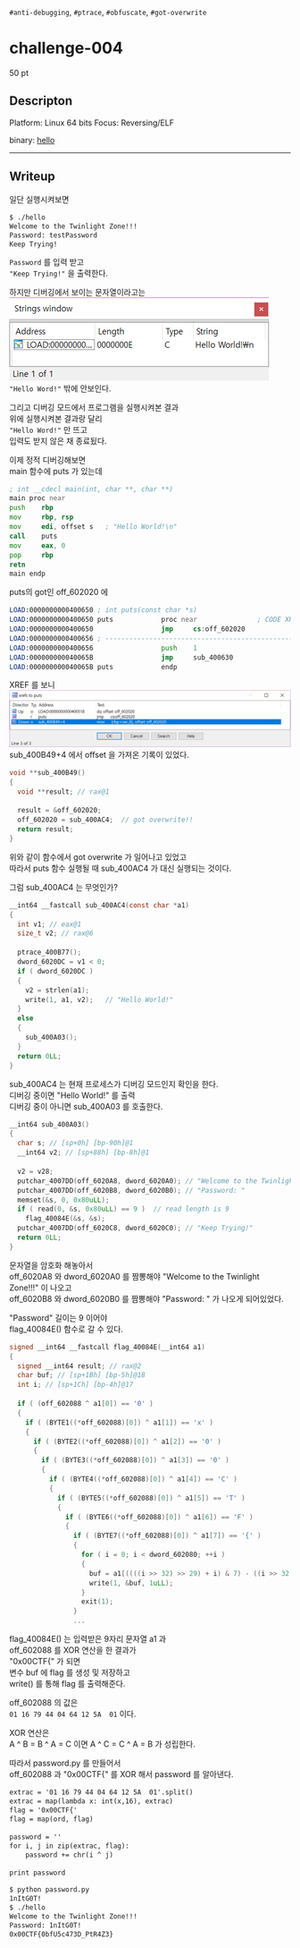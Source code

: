 `#anti-debugging`, `#ptrace`, `#obfuscate`, `#got-overwrite`
# challenge-004
50 pt
## Descripton
Platform: Linux 64 bits
Focus: Reversing/ELF

binary: [hello](./hello)

-----------------------

## Writeup

일단 실행시켜보면
```
$ ./hello
Welcome to the Twinlight Zone!!!
Password: testPassword
Keep Trying!
```
`Password` 를 입력 받고  
`"Keep Trying!"` 을 출력한다.  
  
하지만 디버깅에서 보이는 문자열이라고는  
![strings](./strings.png)  
`"Hello Word!"` 밖에 안보인다.  
  
그리고 디버깅 모드에서 프로그램을 실행시켜본 결과  
위에 실행시켜본 결과랑 달리  
`"Hello Word!"` 만 뜨고  
입력도 받지 않은 채 종료됬다.  
  
이제 정적 디버깅해보면  
main 함수에 puts 가 있는데
```asm
; int __cdecl main(int, char **, char **)
main proc near
push    rbp
mov     rbp, rsp
mov     edi, offset s   ; "Hello World!\n"
call    puts
mov     eax, 0
pop     rbp
retn
main endp
```
puts의 got인 off_602020 에
```asm
LOAD:0000000000400650 ; int puts(const char *s)
LOAD:0000000000400650 puts            proc near               ; CODE XREF: main+9p
LOAD:0000000000400650                 jmp     cs:off_602020
LOAD:0000000000400656 ; ---------------------------------------------------------------------------
LOAD:0000000000400656                 push    1
LOAD:000000000040065B                 jmp     sub_400630
LOAD:000000000040065B puts            endp
```
XREF 를 보니  
![off_602020의 XREF](./off_602020.png)  
sub_400B49+4 에서 offset 을 가져온 기록이 있었다.
```C
void **sub_400B49()
{
  void **result; // rax@1

  result = &off_602020;
  off_602020 = sub_400AC4;	// got overwrite!!
  return result;
}
```
위와 같이 함수에서 got overwrite 가 일어나고 있었고  
따라서 puts 함수 실행될 때 sub_400AC4 가 대신 실행되는 것이다.  
  
그럼 sub_400AC4 는 무엇인가?
```C
__int64 __fastcall sub_400AC4(const char *a1)
{
  int v1; // eax@1
  size_t v2; // rax@6

  ptrace_400B77();
  dword_6020DC = v1 < 0;
  if ( dword_6020DC )
  {
    v2 = strlen(a1);
    write(1, a1, v2);	// "Hello World!"
  }
  else
  {
    sub_400A03();
  }
  return 0LL;
}
```
sub_400AC4 는 현재 프로세스가 디버깅 모드인지 확인을 한다.  
디버깅 중이면 "Hello World!" 를 출력  
디버깅 중이 아니면 sub_400A03 를 호출한다.  

```C
__int64 sub_400A03()
{
  char s; // [sp+0h] [bp-90h]@1
  __int64 v2; // [sp+88h] [bp-8h]@1

  v2 = v28;
  putchar_4007DD(off_6020A8, dword_6020A0);	// "Welcome to the Twinlight Zone!!!"
  putchar_4007DD(off_6020B8, dword_6020B0);	// "Password: "
  memset(&s, 0, 0x80uLL);
  if ( read(0, &s, 0x80uLL) == 9 )	// read length is 9
    flag_40084E(&s, &s);
  putchar_4007DD(off_6020C8, dword_6020C0);	// "Keep Trying!"
  return 0LL;
}
```
문자열을 암호화 해놓아서  
off_6020A8 와 dword_6020A0 를 짬뽕해야 "Welcome to the Twinlight Zone!!!" 이 나오고  
off_6020B8 와 dword_6020B0 를 짬뽕해야 "Password: " 가 나오게 되어있었다.  
  
"Password" 길이는 9 이어야  
flag_40084E() 함수로 갈 수 있다.  

```C
signed __int64 __fastcall flag_40084E(__int64 a1)
{
  signed __int64 result; // rax@2
  char buf; // [sp+1Bh] [bp-5h]@18
  int i; // [sp+1Ch] [bp-4h]@17

  if ( (off_602088 ^ a1[0]) == '0' )
  {
    if ( (BYTE1((*off_602088)[0]) ^ a1[1]) == 'x' )
    {
      if ( (BYTE2((*off_602088)[0]) ^ a1[2]) == '0' )
      {
        if ( (BYTE3((*off_602088)[0]) ^ a1[3]) == '0' )
        {
          if ( (BYTE4((*off_602088)[0]) ^ a1[4]) == 'C' )
          {
            if ( (BYTE5((*off_602088)[0]) ^ a1[5]) == 'T' )
            {
              if ( (BYTE6((*off_602088)[0]) ^ a1[6]) == 'F' )
              {
                if ( (BYTE7((*off_602088)[0]) ^ a1[7]) == '{' )
                {
                  for ( i = 0; i < dword_602080; ++i )
                  {
                    buf = a1[((((i >> 32) >> 29) + i) & 7) - ((i >> 32) >> 29)] ^ *(off_602088 + i);
                    write(1, &buf, 1uLL);
                  }
                  exit(1);
                }
                ...
```
flag_40084E() 는 입력받은 9자리 문자열 a1 과  
off_602088 를 XOR 연산을 한 결과가  
"0x00CTF{" 가 되면  
변수 buf 에 flag 를 생성 및 저장하고  
write() 를 통해 flag 를 출력해준다.  
  
off_602088 의 값은  
`01 16 79 44 04 64 12 5A  01` 이다.  
  
XOR 연산은  
A ^ B = B ^ A = C 이면 A ^ C = C ^ A = B 가 성립한다.  
  
따라서 password.py 를 만들어서  
off_602088 과 "0x00CTF{" 를 XOR 해서 password 를 알아낸다.  
```
extrac = '01 16 79 44 04 64 12 5A  01'.split()
extrac = map(lambda x: int(x,16), extrac)
flag = '0x00CTF{'
flag = map(ord, flag)

password = ''
for i, j in zip(extrac, flag):
    password += chr(i ^ j)

print password
```

```
$ python password.py
1nItG0T!
$ ./hello
Welcome to the Twinlight Zone!!!
Password: 1nItG0T!
0x00CTF{0bfU5c473D_PtR4Z3}
```
